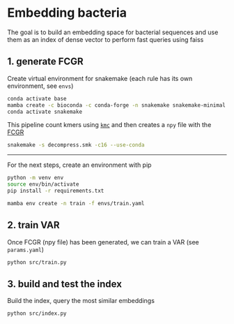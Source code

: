 # Embedding bacteria
The goal is to build an embedding space for bacterial sequences and use them as an index of dense vector to perform fast queries using faiss

## 1. generate FCGR

Create virtual environment for snakemake (each rule has its own environment, see `envs`)
```bash
conda activate base
mamba create -c bioconda -c conda-forge -n snakemake snakemake-minimal
conda activate snakemake
```

This pipeline count kmers using [`kmc`](https://github.com/refresh-bio/KMC) and then creates a `npy` file with the [FCGR](https://github.com/AlgoLab/complexCGR)
```bash
snakemake -s decompress.smk -c16 --use-conda
```
___
For the next steps, create an environment with pip

```bash
python -m venv env 
source env/bin/activate
pip install -r requirements.txt
```

```bash
mamba env create -n train -f envs/train.yaml
```

## 2. train VAR
Once FCGR (npy file) has been generated, we can train a VAR (see `params.yaml`)

```bash
python src/train.py
```

## 3. build and test the index
Build the index, query the most similar embeddings
```bash 
python src/index.py
```